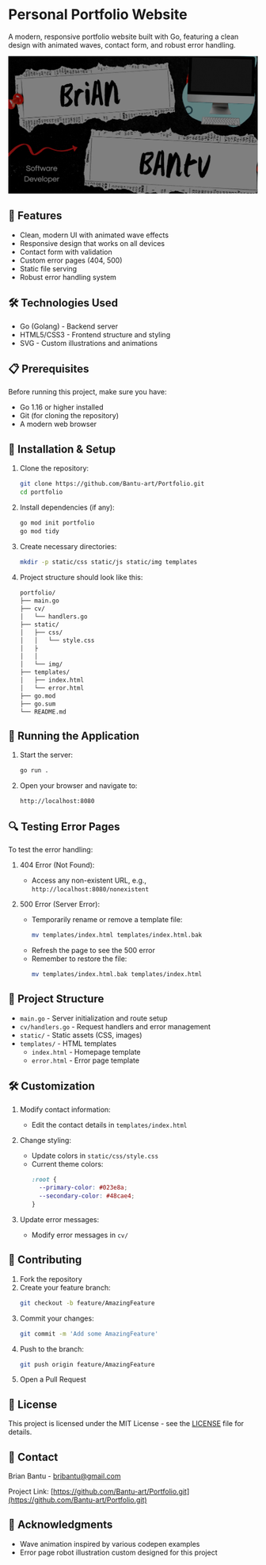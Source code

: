 # Personal Portfolio Website

A modern, responsive portfolio website built with Go, featuring a clean design with animated waves, contact form, and robust error handling.

![Portfolio Preview](static/images/bb.png)



## 🚀 Features

- Clean, modern UI with animated wave effects
- Responsive design that works on all devices
- Contact form with validation
- Custom error pages (404, 500)
- Static file serving
- Robust error handling system

## 🛠️ Technologies Used

- Go (Golang) - Backend server
- HTML5/CSS3 - Frontend structure and styling
- SVG - Custom illustrations and animations

## 📋 Prerequisites

Before running this project, make sure you have:

- Go 1.16 or higher installed
- Git (for cloning the repository)
- A modern web browser

## 🔧 Installation & Setup

1. Clone the repository:
   ```bash
   git clone https://github.com/Bantu-art/Portfolio.git
   cd portfolio
   ```

2. Install dependencies (if any):
   ```bash
   go mod init portfolio
   go mod tidy
   ```

3. Create necessary directories:
   ```bash
   mkdir -p static/css static/js static/img templates
   ```

4. Project structure should look like this:
   ```
   portfolio/
   ├── main.go
   ├── cv/
   │   └── handlers.go
   ├── static/
   │   ├── css/
   │   │   └── style.css
   │   ├
   │   │   
   │   └── img/
   ├── templates/
   │   ├── index.html
   │   └── error.html
   ├── go.mod
   ├── go.sum
   └── README.md
   ```

## 🚀 Running the Application

1. Start the server:
   ```bash
   go run .
   ```

2. Open your browser and navigate to:
   ```
   http://localhost:8080
   ```

## 🔍 Testing Error Pages

To test the error handling:

1. 404 Error (Not Found):
   - Access any non-existent URL, e.g., `http://localhost:8080/nonexistent`

2. 500 Error (Server Error):
   - Temporarily rename or remove a template file:
     ```bash
     mv templates/index.html templates/index.html.bak
     ```
   - Refresh the page to see the 500 error
   - Remember to restore the file:
     ```bash
     mv templates/index.html.bak templates/index.html
     ```

## 📁 Project Structure

- `main.go` - Server initialization and route setup
- `cv/handlers.go` - Request handlers and error management
- `static/` - Static assets (CSS, images)
- `templates/` - HTML templates
  - `index.html` - Homepage template
  - `error.html` - Error page template

## 🛠️ Customization

1. Modify contact information:
   - Edit the contact details in `templates/index.html`

2. Change styling:
   - Update colors in `static/css/style.css`
   - Current theme colors:
     ```css
     :root {
       --primary-color: #023e8a;
       --secondary-color: #48cae4;
     }
     ```

3. Update error messages:
   - Modify error messages in `cv/`

## 🤝 Contributing

1. Fork the repository
2. Create your feature branch:
   ```bash
   git checkout -b feature/AmazingFeature
   ```
3. Commit your changes:
   ```bash
   git commit -m 'Add some AmazingFeature'
   ```
4. Push to the branch:
   ```bash
   git push origin feature/AmazingFeature
   ```
5. Open a Pull Request

## 📝 License

This project is licensed under the MIT License - see the [LICENSE](LICENSE) file for details.

## 📧 Contact

Brian Bantu - bribantu@gmail.com

Project Link: [https://github.com/Bantu-art/Portfolio.git](https://github.com/Bantu-art/Portfolio.git)

## 🙏 Acknowledgments

- Wave animation inspired by various codepen examples
- Error page robot illustration custom designed for this project
